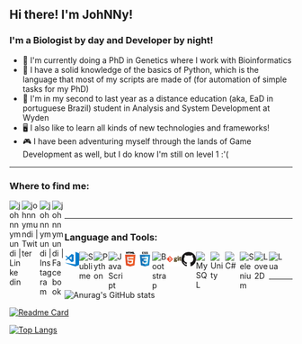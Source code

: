 ## Hi there! I'm JohNNy!

### I'm a Biologist by day and Developer by night!

- :dna: I'm currently doing a PhD in Genetics where I work with Bioinformatics
- :snake: I have a solid knowledge of the basics of Python, which is the language that most of my scripts are made of (for automation of simple tasks for my PhD)
- :floppy_disk: I'm in my second to last year as a distance education (aka, EaD in portuguese Brazil) student in Analysis and System Development at Wyden
- :desktop_computer: I also like to learn all kinds of new technologies and frameworks!
- :video_game: I have been adventuring myself through the lands of Game Development as well, but I do know I'm still on level 1 :'(

---

### Where to find me:

[<img align="left" alt="johnnymundi | Linkedin" width="22px" src="https://cdn.worldvectorlogo.com/logos/linkedin-icon-2.svg" />][linkedin]
[<img align="left" alt="johnnymundi | Twitter" width="32px" src="https://cdn.worldvectorlogo.com/logos/twitter-6.svg" />][twitter]
[<img align="left" alt="johnnymundi | Instagram" width="22px" src="https://cdn.worldvectorlogo.com/logos/instagram-2016-6.svg" />][instagram]
[<img align="left" alt="johnnymundi | Facebook" width="22px" src="https://cdn.worldvectorlogo.com/logos/facebook-3.svg" />][facebook]


<br/>

---

### Language and Tools:


<img align="left" alt="Visual Studio Code" width="26px" src="https://raw.githubusercontent.com/github/explore/80688e429a7d4ef2fca1e82350fe8e3517d3494d/topics/visual-studio-code/visual-studio-code.png" />
<img align="left" alt="Sublime" width="26px" src="https://cdn.worldvectorlogo.com/logos/sublime-text.svg" />
<img align="left" alt="Python" width="26px" src=https://raw.githubusercontent.com/jmnote/z-icons/master/svg/python.svg />
<img align="left" alt="JavaScript" width="26px" src=https://raw.githubusercontent.com/jmnote/z-icons/master/svg/javascript.svg />
<img align="left" alt="HTML5" width="26px" src="https://raw.githubusercontent.com/github/explore/80688e429a7d4ef2fca1e82350fe8e3517d3494d/topics/html/html.png" />
<img align="left" alt="CSS3" width="26px" src="https://raw.githubusercontent.com/github/explore/80688e429a7d4ef2fca1e82350fe8e3517d3494d/topics/css/css.png" />
<img align="left" alt="Bootstrap" width="26px" src="https://camo.githubusercontent.com/bec2c92468d081617cb3145a8f3d8103e268bca400f6169c3a68dc66e05c971e/68747470733a2f2f76352e676574626f6f7473747261702e636f6d2f646f63732f352e302f6173736574732f6272616e642f626f6f7473747261702d6c6f676f2d736861646f772e706e67" />
<img align="left" alt="Git" width="26px" src="https://raw.githubusercontent.com/github/explore/80688e429a7d4ef2fca1e82350fe8e3517d3494d/topics/git/git.png" />
<img align="left" alt="GitHub" width="26px" src="https://raw.githubusercontent.com/github/explore/78df643247d429f6cc873026c0622819ad797942/topics/github/github.png" />
<img align="left" alt="MySQL" width="26px" src="https://cdn.iconscout.com/icon/free/png-512/mysql-19-1174939.png" />
<img align="left" alt="Unity" width="26px" src="https://img.utdstc.com/icon/66c/a93/66ca938e8a1cf7228652dc6317782ba175051740770555eeff3e1b576d060da2:200" />
<img align="left" alt="C#" width="26px" src="https://i.pinimg.com/originals/79/18/66/791866447147ee53f4e65dffdf90d12b.png" />
<img align="left" alt="Selenium" width="26px" src="https://upload.wikimedia.org/wikipedia/commons/d/d5/Selenium_Logo.png" />
<img align="left" alt="Love2D" width="26px" src="https://dashboard.snapcraft.io/site_media/appmedia/2018/05/icon_QyS3RIm.png" />
<img align="left" alt="Lua" width="26px" src="https://cdn.iconscout.com/icon/free/png-512/lua-2336956-1982837.png" />


<br/>
<br/>

---

![Anurag's GitHub stats](https://github-readme-stats.vercel.app/api?username=johnnymundi&show_icons=true&theme=dracula)


[![Readme Card](https://github-readme-stats.vercel.app/api/pin/?username=johnnymundi&repo=get_translation_ExPASy)](https://github.com/anuraghazra/github-readme-stats)


[![Top Langs](https://github-readme-stats.vercel.app/api/top-langs/?username=johnnymundi&layout=compact)](https://github.com/anuraghazra/github-readme-stats)


<br/>
<br/>

[twitter]: https://twitter.com/johnnymundi
[linkedin]: https://linkedin.com/in/johnny-sousa-487435a8/
[instagram]: https://www.instagram.com/johnnysf/
[facebook]: https://www.facebook.com/johnnymundi/
